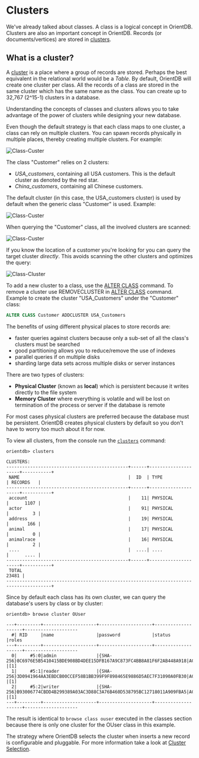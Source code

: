 # Clusters

We've already talked about classes. A class is a logical concept in OrientDB. Clusters are also an important concept in OrientDB. Records (or documents/vertices) are stored in [clusters](Concepts.md#cluster).

## What is a cluster?

A [cluster](Concepts.md#cluster) is a place where a group of records are stored. Perhaps the best equivalent in the relational world would be a *Table*. By default, OrientDB will create one cluster per class. All the records of a class are stored in the same cluster which has the same name as the class. You can create up to 32,767 (2^15-1) clusters in a database.

Understanding the concepts of classes and clusters allows you to take advantage of the power of clusters while designing your new database.

Even though the default strategy is that each class maps to one cluster, a class can rely on multiple clusters. You can spawn records physically in multiple places, thereby creating multiple clusters. For example:

![Class-Custer](http://www.orientdb.org/images/class-clusters.png)

The class "Customer" relies on 2 clusters:
- *USA_customers*, containing all USA customers. This is the default cluster as denoted by the red star.
- *China_customers*, containing all Chinese customers.

The default cluster (in this case, the USA_customers cluster) is used by default when the generic class "Customer" is used. Example:

![Class-Custer](http://www.orientdb.org/images/class-newrecord.png)

When querying the "Customer" class, all the involved clusters are scanned:

![Class-Custer](http://www.orientdb.org/images/class-query.png)

If you know the location of a customer you're looking for you can query the target cluster *directly*. This avoids scanning the other clusters and optimizes the query:

![Class-Cluster](http://www.orientdb.org/images/class-query-cluster.png)

To add a new cluster to a class, use the [ALTER CLASS](SQL-Alter-Class.md) command. To remove a cluster use REMOVECLUSTER in [ALTER CLASS](SQL-Alter-Class.md) command. Example to create the cluster "USA_Customers" under the "Customer" class:
```sql
ALTER CLASS Customer ADDCLUSTER USA_Customers
```

The benefits of using different physical places to store records are:
- faster queries against clusters because only a sub-set of all the class's clusters must be searched
- good partitioning allows you to reduce/remove the use of indexes
- parallel queries if on multiple disks
- sharding large data sets across multiple disks or server instances

There are two types of clusters:
- **Physical Cluster** (known as **local**) which is persistent because it writes directly to the file system
- **Memory Cluster** where everything is volatile and will be lost on termination of the process or server if the database is remote

For most cases physical clusters are preferred because the database must be persistent. OrientDB creates physical clusters by default so you don't have to worry too much about it for now.

To view all clusters, from the console run the [`clusters`](Console-Command-Clusters.md) command:

    orientdb> clusters

    CLUSTERS:
    ----------------------------------------------+------+---------------------+-----------+
     NAME                                         |  ID  | TYPE                | RECORDS   |
    ----------------------------------------------+------+---------------------+-----------+
     account                                      |    11| PHYSICAL            |      1107 |
     actor                                        |    91| PHYSICAL            |         3 |
     address                                      |    19| PHYSICAL            |       166 |
     animal                                       |    17| PHYSICAL            |         0 |
     animalrace                                   |    16| PHYSICAL            |         2 |
     ....                                         |  ....| ....                |      .... |
    ----------------------------------------------+------+---------------------+-----------+
     TOTAL                                                                           23481 |
    ---------------------------------------------------------------------------------------+

Since by default each class has its own cluster, we can query the database's users by class or by cluster:

    orientdb> browse cluster OUser

    ---+---------+--------------------+--------------------+--------------------+--------------------
      #| RID     |name                |password            |status              |roles
    ---+---------+--------------------+--------------------+--------------------+--------------------
      0|     #5:0|admin               |{SHA-256}8C6976E5B5410415BDE908BD4DEE15DFB167A9C873FC4BB8A81F6F2AB448A918|ACTIVE              |[1]
      1|     #5:1|reader              |{SHA-256}3D0941964AA3EBDCB00CCEF58B1BB399F9F898465E9886D5AEC7F31090A0FB30|ACTIVE              |[1]
      2|     #5:2|writer              |{SHA-256}B93006774CBDD4B299389A03AC3D88C3A76B460D538795BC12718011A909FBA5|ACTIVE              |[1]
    ---+---------+--------------------+--------------------+--------------------+--------------------

The result is identical to `browse class ouser` executed in the classes section because there is only one cluster for the OUser class in this example.

The strategy where OrientDB selects the cluster when inserts a new record is configurable and pluggable. For more information take a look at [Cluster Selection](Cluster-Selection.md).